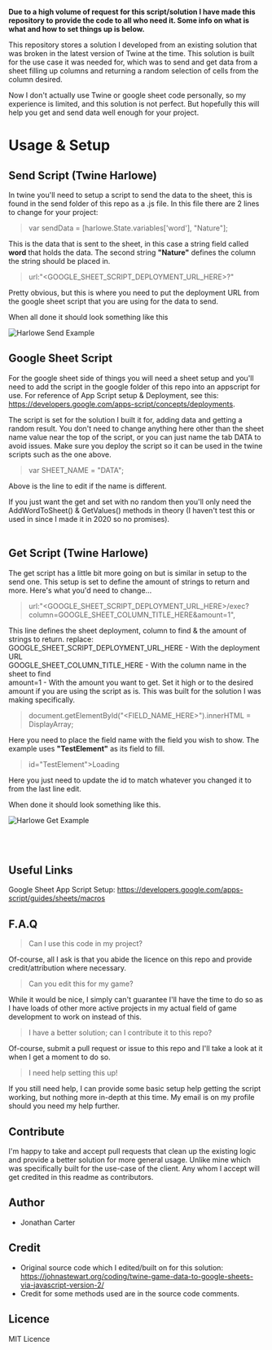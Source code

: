 <b>Due to a high volume of request for this script/solution I have made this repository to provide the code to all who need it. Some info on what is what and how to set things up is below.</b>

This repository stores a solution I developed from an existing solution that was broken in the latest version of Twine at the time. This solution is built for the use case it was needed for, which was to send and get data from a sheet filling up columns and returning a random selection of cells from the column desired. 

Now I don't actually use Twine or google sheet code personally, so my experience is limited, and this solution is not perfect. But hopefully this will help you get and send data well enough for your project. 

# Usage & Setup
## Send Script (Twine Harlowe)
In twine you'll need to setup a script to send the data to the sheet, this is found in the send folder of this repo as a .js file. In this file there are 2 lines to change for your project:

> var sendData = [harlowe.State.variables['word'], "Nature"];

This is the data that is sent to the sheet, in this case a string field called <b>word</b> that holds the data. The second string <b>"Nature"</b> defines the column the string should be placed in. 

> url:"<GOOGLE_SHEET_SCRIPT_DEPLOYMENT_URL_HERE>?"

Pretty obvious, but this is where you need to put the deployment URL from the google sheet script that you are using for the data to send.

When all done it should look something like this

![Harlowe Send Example](https://user-images.githubusercontent.com/33253710/156921424-c2abc335-d63a-42d0-94e9-407c41613672.png)


## Google Sheet Script
For the google sheet side of things you will need a sheet setup and you'll need to add the script in the google folder of this repo into an appscript for use. For reference of App Script setup & Deployment, see this: https://developers.google.com/apps-script/concepts/deployments.

The script is set for the solution I built it for, adding data and getting a random result. You don't need to change anything here other than the sheet name value near the top of the script, or you can just name the tab DATA to avoid issues. Make sure you deploy the script so it can be used in the twine scripts such as the one above. 

> var SHEET_NAME = "DATA";

Above is the line to edit if the name is different. 

If you just want the get and set with no random then you'll only need the AddWordToSheet() & GetValues() methods in theory (I haven't test this or used in since I made it in 2020 so no promises). 
<br><br>
## Get Script (Twine Harlowe)
The get script has a little bit more going on but is similar in setup to the send one. This setup is set to define the amount of strings to return and more. Here's what you'd need to change...

> url:"<GOOGLE_SHEET_SCRIPT_DEPLOYMENT_URL_HERE>/exec?column=GOOGLE_SHEET_COLUMN_TITLE_HERE&amount=1",

This line defines the sheet deployment, column to find & the amount of strings to return. replace:<br>
GOOGLE_SHEET_SCRIPT_DEPLOYMENT_URL_HERE - With the deployment URL<br>
GOOGLE_SHEET_COLUMN_TITLE_HERE - With the column name in the sheet to find<br>
amount=1 - With the amount you want to get. Set it high or to the desired amount if you are using the script as is. This was built for the solution I was making specifically.

> document.getElementById("<FIELD_NAME_HERE>").innerHTML = DisplayArray;

Here you need to place the field name with the field you wish to show. The example uses <b>"TestElement"</b> as its field to fill.

> id="TestElement">Loading

Here you just need to update the id to match whatever you changed it to from the last line edit. 
  
When done it should look something like this.
  
![Harlowe Get Example](https://user-images.githubusercontent.com/33253710/156921501-be3c136a-0682-47fd-a2a6-116d63e26f3a.png)


  
<br><br>
## Useful Links
Google Sheet App Script Setup: https://developers.google.com/apps-script/guides/sheets/macros

## F.A.Q
> Can I use this code in my project?

Of-course, all I ask is that you abide the licence on this repo and provide credit/attribution where necessary.

> Can you edit this for my game?

While it would be nice, I simply can't guarantee I'll have the time to do so as I have loads of other more active projects in my actual field of game development to work on instead of this. 

> I have a better solution; can I contribute it to this repo?

Of-course, submit a pull request or issue to this repo and I'll take a look at it when I get a moment to do so. 

> I need help setting this up!

If you still need help, I can provide some basic setup help getting the script working, but nothing more in-depth at this time. My email is on my profile should you need my help further.  

## Contribute
I'm happy to take and accept pull requests that clean up the existing logic and provide a better solution for more general usage. Unlike mine which was specifically built for the use-case of the client. Any whom I accept will get credited in this readme as contributors.  

## Author
- Jonathan Carter

## Credit
- Original source code which I edited/built on for this solution: https://johnastewart.org/coding/twine-game-data-to-google-sheets-via-javascript-version-2/
- Credit for some methods used are in the source code comments.

## Licence
MIT Licence
